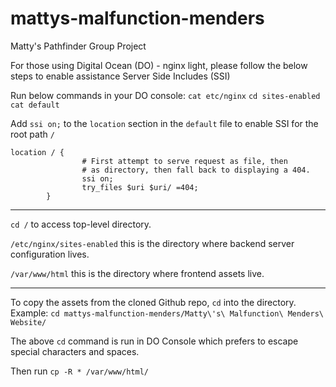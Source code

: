 # mattys-malfunction-menders
Matty's Pathfinder Group Project

For those using Digital Ocean (DO) - nginx light, please follow the below steps to enable assistance Server Side Includes (SSI)

Run below commands in your DO console:
`cat etc/nginx`
`cd sites-enabled`
`cat default`

Add `ssi on;` to the `location` section in the `default` file to enable SSI for the root path `/`


```
location / {
                # First attempt to serve request as file, then
                # as directory, then fall back to displaying a 404.
                ssi on;
                try_files $uri $uri/ =404;
        }
```

---


`cd /` to access top-level directory.

`/etc/nginx/sites-enabled` this is the directory where backend server configuration lives.

`/var/www/html` this is the directory where frontend assets live.

---

To copy the assets from the cloned Github repo, `cd` into the directory.  Example: `cd mattys-malfunction-menders/Matty\'s\ Malfunction\ Menders\ Website/`

The above `cd` command is run in DO Console which prefers to escape special characters and spaces.

Then run `cp -R * /var/www/html/`
